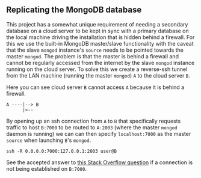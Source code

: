 Replicating the MongoDB database
--------------------------------

This project has a somewhat unique requirement of needing
a secondary database on a cloud server to be kept in sync
with a primary database on the local machine driving the
installation that is hidden behind a firewall. For this
we use the built-in MongoDB master/slave functionality
with the caveat that the slave `mongod` instance's `source`
needs to be pointed towards the master `mongod`. The problem
is that the master is behind a firewall and cannot be regularly
accessed from the internet by the slave `mongod` instance running
on the cloud server. To solve this we create a reverse-ssh tunnel
from the LAN machine (running the master `mongod`) `A` to the cloud
server `B`.

Here you can see cloud server `B` cannot access `A` because it is 
behind a firewall.

```
A ----|--> B
      |<--
```

By opening up an ssh connection from `A` to `B` that specifically
requests traffic to host `B:7000` to be routed to `A:2003` (where
the master `mongod` daemon is running) we can can then specify 
`localhost:7000` as the master `source` when launching `B`'s `mongod`.

```
ssh -R 0.0.0.0:7000:127.0.0.1:2003 user@B
```
See the accepted answer to 
[this Stack Overflow question](http://serverfault.com/questions/478171/r\everse-ssh-tunnel-connexion-refused) 
if a connection is not being established on `B:7000`.